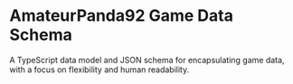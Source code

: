 # AmateurPanda92 Game Data Schema

A TypeScript data model and JSON schema for encapsulating game data, with a focus on flexibility and human readability.
